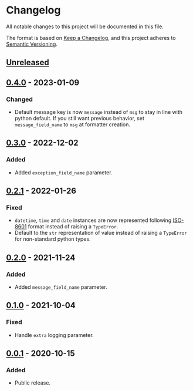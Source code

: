 # Changelog
All notable changes to this project will be documented in this file.

The format is based on [Keep a Changelog](https://keepachangelog.com/en/1.0.0/),
and this project adheres to [Semantic Versioning](https://semver.org/spec/v2.0.0.html).

## [Unreleased]

## [0.4.0] - 2023-01-09
### Changed
- Default message key is now `message` instead of `msg` to stay in line with python default. If you still want previous behavior, set `message_field_name` to `msg` at formatter creation.

## [0.3.0] - 2022-12-02
### Added
- Added `exception_field_name` parameter.

## [0.2.1] - 2022-01-26
### Fixed
- `datetime`, `time` and `date` instances are now represented following [ISO-8601](https://www.iso.org/iso-8601-date-and-time-format.html) format instead of raising a `TypeError`.
- Default to the `str` representation of value instead of raising a `TypeError` for non-standard python types.

## [0.2.0] - 2021-11-24
### Added
- Added `message_field_name` parameter.

## [0.1.0] - 2021-10-04
### Fixed
- Handle `extra` logging parameter.

## [0.0.1] - 2020-10-15
### Added
- Public release.

[Unreleased]: https://github.com/Colin-b/logging_json/compare/v0.4.0...HEAD
[0.4.0]: https://github.com/Colin-b/logging_json/compare/v0.3.0...v0.4.0
[0.3.0]: https://github.com/Colin-b/logging_json/compare/v0.2.1...v0.3.0
[0.2.1]: https://github.com/Colin-b/logging_json/compare/v0.2.0...v0.2.1
[0.2.0]: https://github.com/Colin-b/logging_json/compare/v0.1.0...v0.2.0
[0.1.0]: https://github.com/Colin-b/logging_json/compare/v0.0.1...v0.1.0
[0.0.1]: https://github.com/Colin-b/logging_json/releases/tag/v0.0.1
